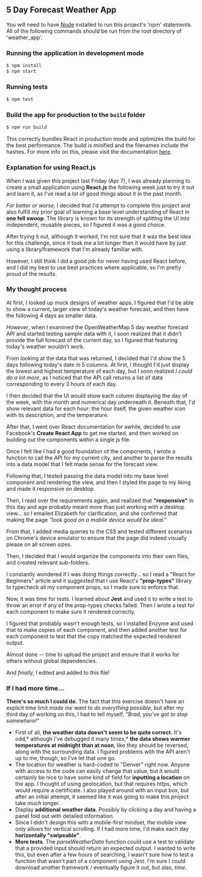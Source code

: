 ## 5 Day Forecast Weather App

You will need to have [Node](https://nodejs.org/en/download/) installed to run this project's 'npm' statements. All of the following commands should be run from the root directory of 'weather_app'.

### Running the application in development mode

```sh
$ npm install
$ npm start
```

### Running tests

```sh
$ npm test
```

### Build the app for production to the `build` folder

```sh
$ npm run build
```

This correctly bundles React in production mode and optimizes the build for the best performance. The build is minified and the filenames include the hashes. For more info on this, please visit the documentation [here](https://github.com/facebookincubator/create-react-app/blob/master/packages/react-scripts/template/README.md#deployment).

### Explanation for using React.js

When I was given this project last Friday (Apr 7), I was already planning to create a small application using **React.js** the following week just to try it out and learn it, as I've read a _lot_ of good things about it in the past month.

_For better or worse,_ I decided that I'd attempt to complete this project and also fulfill my prior goal of learning a base level understanding of React in **one fell swoop**. The library is known for its strength of splitting the UI into independent, reusable pieces, so I figured it was a good choice.

After trying it out, although it worked, I'm not sure that it was the best idea for this challenge, since it took me a lot longer than it would have by just using a library/framework that I'm already familiar with.

However, I still think I did a good job for never having used React before, and I did my best to use best practices where applicable, so I'm pretty proud of the results.

### My thought process

At first, I looked up mock designs of weather apps. I figured that I'd be able to show a current, larger view of today's weather forecast, and then have the following 4 days as smaller data.

_However_, when I examined the OpenWeatherMap 5 day weather forecast API and started testing sample data with it, I soon realized that it didn't provide the full forecast of the current day, so I figured that featuring today's weather wouldn't work.

From looking at the data that was returned, I decided that I'd show the 5 days following today's date in 5 columns. At first, I thought I'd just display the lowest and highest temperature of each day, but I soon realized _I could do a lot more_, as I noticed that the API call returns a list of data corresponding to every 3 hours of each day.

I then decided that the UI would show each column displaying the day of the week, with the month and numerical day underneath it. Beneath that, I'd show relevant data for each hour: the hour itself, the given weather icon with its description, and the temperature.

After that, I went over React documentation for awhile, decided to use Facebook's **Create React App** to get me started, and then worked on building out the components within a single js file.

Once I felt like I had a good foundation of the components, I wrote a function to call the API for my current city, and another to parse the results into a data model that I felt made sense for the forecast view.

Following that, I tested passing the data model into my base level component and rendering the view, and then I styled the page to my liking and made it responsive on desktop.

Then, I read over the requirements again, and realized that **"responsive"** in this day and age probably meant more than just working with a desktop view... so I emailed Elizabeth for clarification, and she confirmed that making the page _"look good on a mobile device would be ideal."_

From that, I added media queries to the CSS and tested different scenarios on Chrome's device emulator to ensure that the page did indeed visually please on all screen sizes.

Then, I decided that I would organize the components into their own files, and created relevant sub-folders.

I constantly wondered if I was doing things correctly... so I read a "React for Beginners" article and it suggested that I use React's **"prop-types"** library to typecheck all my component props, so I made sure to enforce that.

Now, it was time for tests. I learned about **Jest** and used it to write a test to throw an error if any of the prop-types checks failed. Then I wrote a test for each component to make sure it rendered correctly. 

I figured that probably wasn't enough tests, so I installed Enzyme and used that to make copies of each component, and then added another test for each component to test that the copy matched the expected rendered output.

Almost done -- time to upload the project and ensure that it works for others without global dependencies.

And _finally,_ I edited and added to this file!

### If I had more time...

**There's so much I could do.** The fact that this exercise doesn't have an explicit time limit *made me want to do everything possible,* but after my third day of working on this, I had to tell myself, *"Brad, you've got to stop somewhere!"*

* First of all, **the weather data doesn't seem to be quite correct.** It's odd,* although I've debugged it many times,* **the data shows warmer temperatures at midnight than at noon**, like they should be reversed, along with the surrounding data. I figured problems with the API aren't up to me, though, so I've let that one go.
* The location for weather is hard-coded to "Denver" right now. Anyone with access to the code can easily change that value, but it would certainly be nice to have some kind of field for **inputting a location** on the app. I thought of using geolocation, but that requires https, which would require a certificate. I also played around with an input box, but after an initial attempt, it seemed like it was going to make this project take *much* longer.
* Display **additional weather data**. Possibly by clicking a day and having a panel fold out with detailed information.
* Since I didn't design this with a mobile-first mindset, the mobile view only allows for vertical scrolling. If I had more time, I'd make each day **horizontally "swipeable"**.
* **More tests**. The _parseWeatherData_ function could use a test to validate that a provided input should return an expected output. I wanted to write this, but even after a few hours of searching, I wasn't sure how to test a function that wasn't part of a component using Jest. I'm sure I could download another framework / eventually figure it out, but alas, _time_.